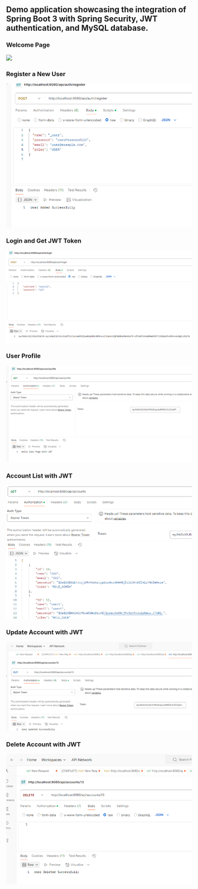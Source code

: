 ## Demo application showcasing the integration of Spring Boot 3 with Spring Security, JWT authentication, and MySQL database.


### Welcome Page

![](/welcome.png)

### Register a New User

![](user_register.png)

### Login and Get JWT Token

![](login.png)
    
### User Profile

![](user_profile.png)

### Account List with JWT 

![](acc_list.png)

### Update Account with JWT

![](update_acc.png)

### Delete Account with JWT

![](delete_acc.png)
